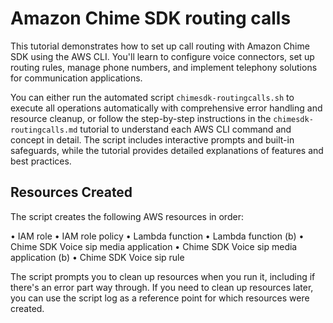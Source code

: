 # Amazon Chime SDK routing calls

This tutorial demonstrates how to set up call routing with Amazon Chime SDK using the AWS CLI. You'll learn to configure voice connectors, set up routing rules, manage phone numbers, and implement telephony solutions for communication applications.

You can either run the automated script `chimesdk-routingcalls.sh` to execute all operations automatically with comprehensive error handling and resource cleanup, or follow the step-by-step instructions in the `chimesdk-routingcalls.md` tutorial to understand each AWS CLI command and concept in detail. The script includes interactive prompts and built-in safeguards, while the tutorial provides detailed explanations of features and best practices.

## Resources Created

The script creates the following AWS resources in order:

• IAM role
• IAM role policy
• Lambda function
• Lambda function (b)
• Chime SDK Voice sip media application
• Chime SDK Voice sip media application (b)
• Chime SDK Voice sip rule

The script prompts you to clean up resources when you run it, including if there's an error part way through. If you need to clean up resources later, you can use the script log as a reference point for which resources were created.